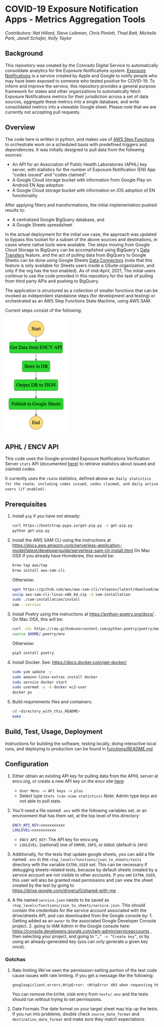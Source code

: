 # COVID-19 Exposure Notification Apps - Metrics Aggregation Tools
_Contributors: Nat Hillard, Steve Leibman, Chris Pimlott, Thad Batt, Michelle Park, Janell Schafer, Kelly Taylor_

## Background
This repository was created by the Colorado Digital Service to automatically consolidate analytics for the Exposure Notifications system. [Exposure Notifications](https://www.google.com/covid19/exposurenotifications/) is a service created by Apple and Google to notify people who may have been exposed to someone who tested positive for COVID-19. To inform and improve the service, this repository provides a general purpose framework for states and other organizations to automatically fetch Exposure Notifications metrics for their jurisdiction across a set of data sources, aggregate these metrics into a single database, and write consolidated metrics into a viewable Google sheet. Please note that we are currently not accepting pull requests.

## Overview
The code here is written in python, and makes use of [AWS Step Functions](https://aws.amazon.com/step-functions/) to orchestrate work on a scheduled basis with predefined triggers and dependencies.
It was initially designed to pull data from the following sources:
* An API for an Association of Public Health Laboratories (APHL) key server, with statistics for the number of Exposure Notification (EN) App "codes issued"
 and "codes claimed".
* A Google Cloud storage bucket with information from Google Play on Android EN App adoption
* A Google Cloud storage bucket with information on iOS adoption of EN functionality

After applying filters and transformations, the initial implementation pushed results to:
* A centralized Google BigQuery database, and
* A Google Sheets spreadsheet

In the actual deployment for the initial use case, the approach was updated to bypass this toolset for a subset of the above sources and destinations, in cases where native tools were available.
The steps moving from Google Cloud Storage to BigQuery can be accomplished using BigQuery's [Data Transfers](https://console.cloud.google.com/bigquery/transfers) feature, and the act of pulling data from BigQuery to Google Sheets can be done using Google Sheets [Data Connectors](https://support.google.com/docs/answer/9702507?hl=en) (note that this feature is only available for Sheets users inside a GSuite organization, and only if the org has the tool enabled).
As of mid-April, 2021, The initial users continue to use the code provided in this repository for the task of pulling from third party APIs and pushing to BigQuery.



The application is structured as a collection of smaller functions that can be invoked as independent standalone steps (for development and testing) or orchestrated as an AWS Step Functions State Machine, using AWS SAM. 

Current steps consist of the following:

![image](images/stepfunctions_graph.png)


## APHL / ENCV API

This code uses the Google-provided Exposure Notifications Verification Server `stats` API (documented [here](https://github.com/google/exposure-notifications-verification-server/blob/main/docs/api.md#apistats-preview)) to retrieve statistics about issued and claimed codes.

It currently uses the `realm` statistics, defined above as:
`Daily statistics for the realm, including codes issued, codes claimed, and daily active users (if enabled).`


## Prerequisites


1. Install `pip` if you have not already:
   ```sh
   curl https://bootstrap.pypa.io/get-pip.py -o get-pip.py
   python get-pip.py
   ```
2. Install the AWS SAM CLI using the instructions at https://docs.aws.amazon.com/serverless-application-model/latest/developerguide/serverless-sam-cli-install.html On Mac OSX if you already have Homebrew, this would be:
   ```sh
   brew tap aws/tap
   brew install aws-sam-cli
   ```
   Otherwise:
   ```sh
   wget https://github.com/aws/aws-sam-cli/releases/latest/download/aws-sam-cli-linux-x86_64.zip
   unzip aws-sam-cli-linux-x86_64.zip -d sam-installation
   sudo ./sam-installation/install
   sam --version
   ```
3. Install Poetry using the instructions at https://python-poetry.org/docs/ . On Mac OSX, this will be:
   ```sh
   curl -sSL https://raw.githubusercontent.com/python-poetry/poetry/master/get-poetry.py | python -
   source $HOME/.poetry/env
   ```
   Otherwise:
   ```sh
   pip3 install poetry
   ```
4. Install Docker. See: https://docs.docker.com/get-docker/
   ```sh
   sudo yum update -y
   sudo amazon-linux-extras install docker
   sudo service docker start
   sudo usermod -a -G docker ec2-user
   docker ps
   ```
5. Build requirements files and containers:
   ```sh
   cd <directory_with_this_README>
   make
   ``` 


## Build, Test, Usage, Deployment

Instructions for building the software, testing locally, doing interactive local runs, and deploying to production can be found in [functions/README.md](functions/README.md)


## Configuration

1. Either obtain an existing API key for pulling data from the APHL server at encv.org, or create a new API key on the encv site [here](https://encv.org/realm/apikeys):
   - `User Menu -> API keys -> plus`
   - Select type `Stats (can view statistics)` Note: Admin type keys are not able to pull stats.
   
1. You'll need a file named `.env` with the following variables set, or an environment that has them set, at the top level of this directory:

   ```sh
   ENCV_API_KEY=xxxxxxxxxxx
   LOGLEVEL=xxxxxxxxxxx
   ```
   * `ENCV_API_KEY`: The API key for encv.org
   * `LOGLEVEL`: [optional] one of `ERROR`, `INFO`, or `DEBUG` (default is `INFO`)
   
1. Additionally, for the tests that update google sheets, you can add a file named `.env` in the `<top_level>/functions/json_to_sheets/tests` directory with the variable `EXTRA_USER` set.
   This can be necessary if debugging sheets-related tests, because by default sheets created by a service account are not visible to other accounts.
   If you set `EXTRA_USER`, this user will also be granted read permissons and can view the sheet created by the test by going to https://drive.google.com/drive/u/0/shared-with-me .

1. A file named `service.json` needs to be saved as `<top_level>/functions/json_to_sheets/service.json`. This should contain the credentials for the service account associated with the drive/sheets API, and can downloaded from the Google console by: 1. Getting added as an `owner` to the associated Google Developer Console project. 2. going to IAM Admin in the Google console here: https://console.developers.google.com/iam-admin/serviceaccounts , then selecting your project, and going to `“…” -> “Create key”`, or by using an already-generated key (you can only generate a given key once).


### Gotchas

1. Rate limiting
   We've seen the permission-setting portion of the test code cause issues with rate limiting. If you get a message like the following:

   ```sh
   googleapiclient.errors.HttpError: <HttpError 403 when requesting https://www.googleapis.com/drive/v3/files/xxx/permissions?alt=json returned "Rate limit exceeded. User message: "Sorry, you have exceeded your sharing quota."". Details: "Rate limit exceeded. User message: "Sorry, you have exceeded your sharing quota."">
   ```

   You can remove the `EXTRA_USER` entry from `tests/.env` and the tests should run without trying to set permissions.

2. Date Formats
   The date format on your target sheet may trip up the tests. If you run into problems, double check `source_date_format` and `destination_date_format` and make sure they match expectations.
